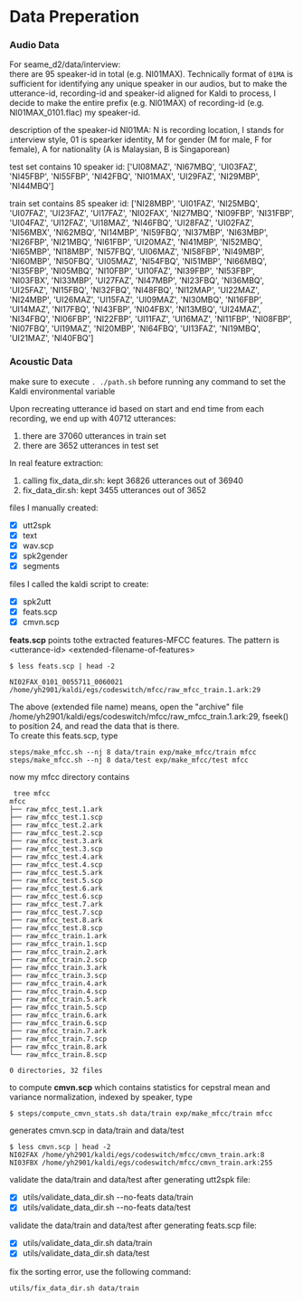 # Data Preperation

### Audio Data  

For seame_d2/data/interview:    
there are 95 speaker-id in total (e.g. NI01MAX). Technically format of `01MA` is sufficient for identifying any unique speaker in our audios, but to make the utterance-id, recording-id and speaker-id aligned for Kaldi to process, I decide to make the entire prefix (e.g. NI01MAX) of recording-id (e.g. NI01MAX_0101.flac) my speaker-id.   

description of the speaker-id NI01MA: N is recording location, I stands for `i`nterview style, 01 is spearker identity, M for gender (M for male, F for female), A for nationality (A is Malaysian, B is Singaporean)     

test set contains 10 speaker id: ['UI08MAZ', 'NI67MBQ', 'UI03FAZ', 'NI45FBP', 'NI55FBP', 'NI42FBQ', 'NI01MAX', 'UI29FAZ', 'NI29MBP', 'NI44MBQ'] 

train set contains 85 speaker id: ['NI28MBP', 'UI01FAZ', 'NI25MBQ', 'UI07FAZ', 'UI23FAZ', 'UI17FAZ', 'NI02FAX', 'NI27MBQ', 'NI09FBP', 'NI31FBP', 'UI04FAZ', 'UI12FAZ', 'UI18MAZ', 'NI46FBQ', 'UI28FAZ', 'UI02FAZ', 'NI56MBX', 'NI62MBQ', 'NI14MBP', 'NI59FBQ', 'NI37MBP', 'NI63MBP', 'NI26FBP', 'NI21MBQ', 'NI61FBP', 'UI20MAZ', 'NI41MBP', 'NI52MBQ', 'NI65MBP', 'NI18MBP', 'NI57FBQ', 'UI06MAZ', 'NI58FBP', 'NI49MBP', 'NI60MBP', 'NI50FBQ', 'UI05MAZ', 'NI54FBQ', 'NI51MBP', 'NI66MBQ', 'NI35FBP', 'NI05MBQ', 'NI10FBP', 'UI10FAZ', 'NI39FBP', 'NI53FBP', 'NI03FBX', 'NI33MBP', 'UI27FAZ', 'NI47MBP', 'NI23FBQ', 'NI36MBQ', 'UI25FAZ', 'NI15FBQ', 'NI32FBQ', 'NI48FBQ', 'NI12MAP', 'UI22MAZ', 'NI24MBP', 'UI26MAZ', 'UI15FAZ', 'UI09MAZ', 'NI30MBQ', 'NI16FBP', 'UI14MAZ', 'NI17FBQ', 'NI43FBP', 'NI04FBX', 'NI13MBQ', 'UI24MAZ', 'NI34FBQ', 'NI06FBP', 'NI22FBP', 'UI11FAZ', 'UI16MAZ', 'NI11FBP', 'NI08FBP', 'NI07FBQ', 'UI19MAZ', 'NI20MBP', 'NI64FBQ', 'UI13FAZ', 'NI19MBQ', 'UI21MAZ', 'NI40FBQ']


### Acoustic Data
make sure to execute `. ./path.sh` before running any command to set the Kaldi environmental variable 

Upon recreating utterance id based on start and end time from each recording, we end up with 40712 utterances:
1. there are 37060 utterances in train set  
2. there are 3652 utterances in test set    

In real feature extraction:  
1. calling fix_data_dir.sh: kept 36826 utterances out of 36940
2. fix_data_dir.sh: kept 3455 utterances out of 3652  

files I manually created:   
- [x] utt2spk  
- [x] text   
- [x] wav.scp  
- [x] spk2gender
- [x] segments   

files I called the kaldi script to create:
- [x] spk2utt
- [x] feats.scp  
- [x] cmvn.scp  

**feats.scp** points tothe extracted features-MFCC features. The pattern is \<utterance-id> \<extended-filename-of-features> 
```
$ less feats.scp | head -2

NI02FAX_0101_0055711_0060021 /home/yh2901/kaldi/egs/codeswitch/mfcc/raw_mfcc_train.1.ark:29
```
The above (extended file name) means, open the "archive" file /home/yh2901/kaldi/egs/codeswitch/mfcc/raw_mfcc_train.1.ark:29, fseek() to position 24, and read the data that is there.   
To create this feats.scp, type 
```
steps/make_mfcc.sh --nj 8 data/train exp/make_mfcc/train mfcc
steps/make_mfcc.sh --nj 8 data/test exp/make_mfcc/test mfcc
```
now my mfcc directory contains 
```
 tree mfcc
mfcc
├── raw_mfcc_test.1.ark
├── raw_mfcc_test.1.scp
├── raw_mfcc_test.2.ark
├── raw_mfcc_test.2.scp
├── raw_mfcc_test.3.ark
├── raw_mfcc_test.3.scp
├── raw_mfcc_test.4.ark
├── raw_mfcc_test.4.scp
├── raw_mfcc_test.5.ark
├── raw_mfcc_test.5.scp
├── raw_mfcc_test.6.ark
├── raw_mfcc_test.6.scp
├── raw_mfcc_test.7.ark
├── raw_mfcc_test.7.scp
├── raw_mfcc_test.8.ark
├── raw_mfcc_test.8.scp
├── raw_mfcc_train.1.ark
├── raw_mfcc_train.1.scp
├── raw_mfcc_train.2.ark
├── raw_mfcc_train.2.scp
├── raw_mfcc_train.3.ark
├── raw_mfcc_train.3.scp
├── raw_mfcc_train.4.ark
├── raw_mfcc_train.4.scp
├── raw_mfcc_train.5.ark
├── raw_mfcc_train.5.scp
├── raw_mfcc_train.6.ark
├── raw_mfcc_train.6.scp
├── raw_mfcc_train.7.ark
├── raw_mfcc_train.7.scp
├── raw_mfcc_train.8.ark
└── raw_mfcc_train.8.scp

0 directories, 32 files
```

to compute **cmvn.scp** which contains statistics for cepstral mean and variance normalization, indexed by speaker, type
```
$ steps/compute_cmvn_stats.sh data/train exp/make_mfcc/train mfcc
```
generates cmvn.scp in data/train and data/test
```
$ less cmvn.scp | head -2
NI02FAX /home/yh2901/kaldi/egs/codeswitch/mfcc/cmvn_train.ark:8
NI03FBX /home/yh2901/kaldi/egs/codeswitch/mfcc/cmvn_train.ark:255
```

validate the data/train and data/test after generating utt2spk file:
- [x] utils/validate_data_dir.sh --no-feats data/train 
- [x] utils/validate_data_dir.sh --no-feats data/test 

validate the data/train and data/test after generating feats.scp file:
- [x] utils/validate_data_dir.sh data/train 
- [x] utils/validate_data_dir.sh data/test 

fix the sorting error, use the following command:
```
utils/fix_data_dir.sh data/train 
```

